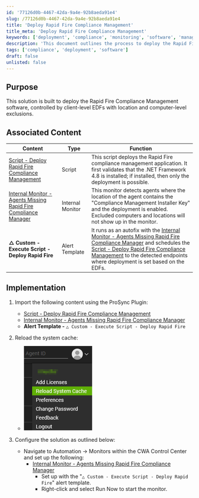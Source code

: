 ```yaml
---
id: '77126d0b-4467-42da-9a4e-92b8aeda91e4'
slug: /77126d0b-4467-42da-9a4e-92b8aeda91e4
title: 'Deploy Rapid Fire Compliance Management'
title_meta: 'Deploy Rapid Fire Compliance Management'
keywords: ['deployment', 'compliance', 'monitoring', 'software', 'management']
description: 'This document outlines the process to deploy the Rapid Fire Compliance Management software using client-level EDFs with specific location and computer-level exclusions. It includes associated scripts, monitors, and implementation steps to ensure a successful deployment.'
tags: ['compliance', 'deployment', 'software']
draft: false
unlisted: false
---
```


## Purpose

This solution is built to deploy the Rapid Fire Compliance Management software, controlled by client-level EDFs with location and computer-level exclusions.

## Associated Content

| Content                                                                                               | Type            | Function                                                                                                                                                                                                                   |
|-------------------------------------------------------------------------------------------------------|-----------------|---------------------------------------------------------------------------------------------------------------------------------------------------------------------------------------------------------------------------|
| [Script - Deploy Rapid Fire Compliance Management](/docs/3f080b6a-ea0b-43de-a4b0-0595629b7a9c)   | Script          | This script deploys the Rapid Fire compliance management application. It first validates that the .NET Framework 4.8 is installed; if installed, then only the deployment is possible.                                     |
| [Internal Monitor - Agents Missing Rapid Fire Compliance Manager](/docs/c9e3891e-1588-4dbc-85eb-dc39a861a433) | Internal Monitor | This monitor detects agents where the location of the agent contains the "Compliance Management Installer Key" and the deployment is enabled. Excluded computers and locations will not show up in the monitor.            |
| **△ Custom - Execute Script - Deploy Rapid Fire**                                                   | Alert Template   | It runs as an autofix with the [Internal Monitor - Agents Missing Rapid Fire Compliance Manager](/docs/c9e3891e-1588-4dbc-85eb-dc39a861a433) and schedules the [Script - Deploy Rapid Fire Compliance Management](/docs/3f080b6a-ea0b-43de-a4b0-0595629b7a9c) to the detected endpoints where deployment is set based on the EDFs. |

## Implementation

1. Import the following content using the ProSync Plugin:
   - [Script - Deploy Rapid Fire Compliance Management](/docs/3f080b6a-ea0b-43de-a4b0-0595629b7a9c)
   - [Internal Monitor - Agents Missing Rapid Fire Compliance Manager](/docs/c9e3891e-1588-4dbc-85eb-dc39a861a433)
   - **Alert Template -** `△ Custom - Execute Script - Deploy Rapid Fire`

2. Reload the system cache:
   - ![Reload Cache](../../static/img/docs/3f080b6a-ea0b-43de-a4b0-0595629b7a9c/image_3.png)

3. Configure the solution as outlined below:
   - Navigate to Automation → Monitors within the CWA Control Center and set up the following:
     - [Internal Monitor - Agents Missing Rapid Fire Compliance Manager](/docs/c9e3891e-1588-4dbc-85eb-dc39a861a433)
       - Set up with the "`△ Custom - Execute Script - Deploy Rapid Fire`" alert template.
       - Right-click and select Run Now to start the monitor.


